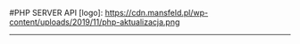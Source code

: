#PHP SERVER API 
[logo]: https://cdn.mansfeld.pl/wp-content/uploads/2019/11/php-aktualizacja.png
___
